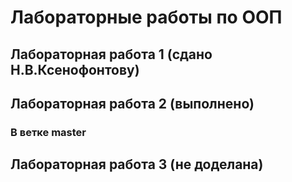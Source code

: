 # Лабораторные работы по ООП
## Лабораторная работа 1 (сдано Н.В.Ксенофонтову)
## Лабораторная работа 2 (выполнено)
### В ветке master
## Лабораторная работа 3 (не доделана)
